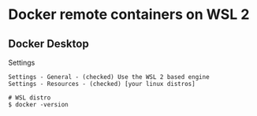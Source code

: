 # Docker remote containers on WSL 2

## Docker Desktop

Settings

```
Settings - General - (checked) Use the WSL 2 based engine
Settings - Resources - (checked) [your linux distros]
```

```
# WSL distro
$ docker -version
```
